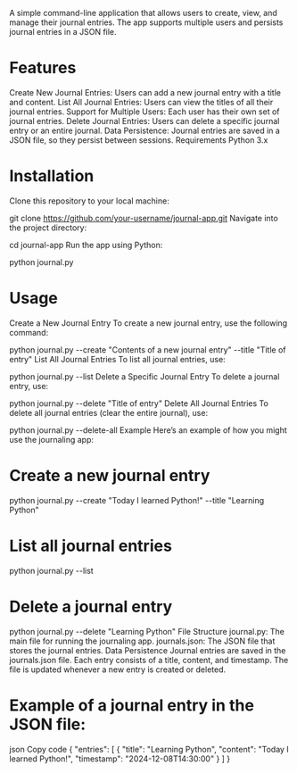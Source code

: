 
A simple command-line application that allows users to create, view, and manage their journal entries. The app supports multiple users and persists journal entries in a JSON file.

# Features
Create New Journal Entries: Users can add a new journal entry with a title and content.
List All Journal Entries: Users can view the titles of all their journal entries.
Support for Multiple Users: Each user has their own set of journal entries.
Delete Journal Entries: Users can delete a specific journal entry or an entire journal.
Data Persistence: Journal entries are saved in a JSON file, so they persist between sessions.
Requirements
Python 3.x

# Installation
Clone this repository to your local machine:

git clone https://github.com/your-username/journal-app.git
Navigate into the project directory:


cd journal-app
Run the app using Python:

python journal.py

# Usage
Create a New Journal Entry
To create a new journal entry, use the following command:


python journal.py --create "Contents of a new journal entry" --title "Title of entry"
List All Journal Entries
To list all journal entries, use:

python journal.py --list
Delete a Specific Journal Entry
To delete a journal entry, use:

python journal.py --delete "Title of entry"
Delete All Journal Entries
To delete all journal entries (clear the entire journal), use:

python journal.py --delete-all
Example
Here’s an example of how you might use the journaling app:

# Create a new journal entry
python journal.py --create "Today I learned Python!" --title "Learning Python"

# List all journal entries
python journal.py --list

# Delete a journal entry
python journal.py --delete "Learning Python"
File Structure
journal.py: The main file for running the journaling app.
journals.json: The JSON file that stores the journal entries.
Data Persistence
Journal entries are saved in the journals.json file. Each entry consists of a title, content, and timestamp. The file is updated whenever a new entry is created or deleted.

# Example of a journal entry in the JSON file:

json
Copy code
{
  "entries": [
    {
      "title": "Learning Python",
      "content": "Today I learned Python!",
      "timestamp": "2024-12-08T14:30:00"
    }
  ]
}
